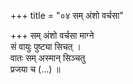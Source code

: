 +++
title = "०४ सम् अंशो वर्चसा"

+++
सम् अंशो वर्चसा माग्ने  
सं वायुः पुष्ट्या सिचत् ।  
वातः सम् अस्मान् सिञ्चतु  
प्रजया च (…) ॥